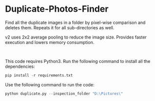 # Duplicate-Photos-Finder
Find all the duplicate images in a folder by pixel-wise comparison and deletes them. Repeats it for all sub-directories as well. 
<br>

v2 uses 2x2 average pooling to reduce the image size. Provides faster execution and lowers memory consumption.

<br>

This code requires Python3. Run the following command to install all the dependencies:
```python
pip install -r requirements.txt
```

Use the following command to run the code: 
```python
python duplicate.py --inspection_folder "D:\Pictures\"
```
